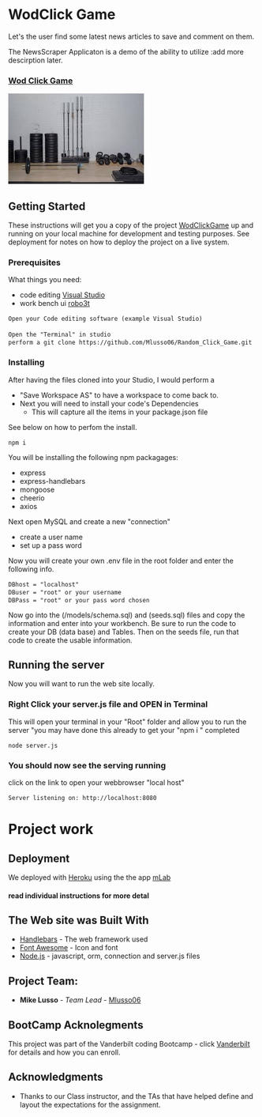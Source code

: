 # WodClick Game
Let's the user find some latest news articles to save and comment on them.

The NewsScraper Applicaton is a demo of the ability to utilize :add more descirption later. 

### [Wod Click Game]( https://reasonwithme.herokuapp.com/)

![WodClick](./clickgame/readmeImage.jpg)

## Getting Started

These instructions will get you a copy of the project [WodClickGame](https://github.com/Mlusso06/Random_Click_Game) up and running on your local machine for development and testing purposes. See deployment for notes on how to deploy the project on a live system.

### Prerequisites

What things you need: 
* code editing [Visual Studio](https://visualstudio.microsoft.com/)
* work bench ui [robo3t](https://robomongo.org/)


```
Open your Code editing software (example Visual Studio)

Open the "Terminal" in studio
perform a git clone https://github.com/Mlusso06/Random_Click_Game.git
```

### Installing

After having the files cloned into your Studio, I would perform a 
* "Save Workspace AS" to have a workspace to come back to.
* Next you will need to install your code's Dependencies
    * This will capture all the items in your package.json file

See below on how to perfom the install.

```
npm i
```
You will be installing the following npm packagages:
* express
* express-handlebars
* mongoose
* cheerio
* axios 


Next open MySQL and create a new "connection"
* create a user name
* set up a pass word

Now you will create your own .env file in the root folder and enter the following info.


```
DBhost = "localhost"
DBuser = "root" or your username
DBPass = "root" or your pass word chosen

```
Now go into the (/models/schema.sql) and (seeds.sql) files and copy the information and enter into your workbench.
Be sure to run the code to create your DB (data base) and Tables.  Then on the seeds file, run that code to create the usable information.

## Running the server

Now you will want to run the web site locally.

### Right Click your server.js file and OPEN in Terminal

This will open your terminal in your "Root" folder and allow you to run the server "you may have done this already to get your  "npm i " completed

```
node server.js
```

### You should now see the serving running

click on the link to open your webbrowser "local host"

```
Server listening on: http://localhost:8080
```

# Project work

## Deployment

We deployed with [Heroku](https://dashboard.heroku.com/apps)
using the the app [mLab](https://reasonwithme.herokuapp.com/)

#### read individual instructions for more detal

## The Web site was Built With

* [Handlebars](https://handlebarsjs.com/) - The web framework used
* [Font Awesome](https://fontawesome.com/) - Icon and font
* [Node.js](https://nodejs.org/en/) - javascript, orm, connection and server.js files



## Project Team:

* **Mike Lusso** - *Team Lead* - [Mlusso06](https://github.com/Mlusso06)

## BootCamp Acknolegments 

This project was part of the Vanderbilt coding Bootcamp - click [Vanderbilt](https://bootcamps.vanderbilt.edu/)  for details and how you can enroll.

## Acknowledgments

* Thanks to our Class instructor, and the TAs that have helped define and layout the expectations for the assignment. 